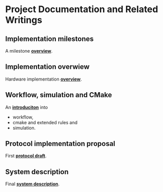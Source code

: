 Project Documentation and Related Writings
==========================================

## Implementation milestones
A milestone [**overview**](./writings/1-milestone-plan/main.pdf).

## Implementation overwiew
Hardware implementation [**overview**](./writings/2-master-project/main.pdf).

## Workflow, simulation and CMake
An [**introduciton**](./writings/2-master-project-slides/main.pdf) into

* workflow,
* cmake and extended rules and
* simulation.

## Protocol implementation proposal
First [**protocol draft**](./writings/3-protocol-proposal/main.pdf).

## System description
Final [**system description**](./writings/5-thesis/main.pdf).
